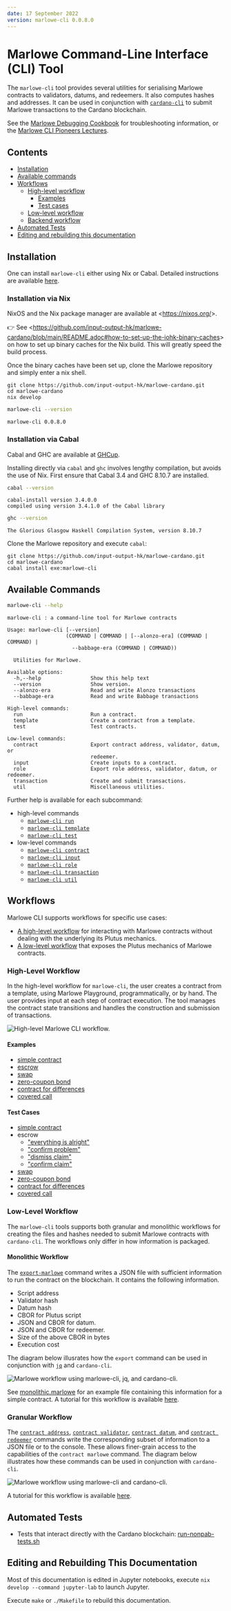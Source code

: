 ```yaml
---
date: 17 September 2022
version: marlowe-cli 0.0.8.0
---
```


<div class="cell markdown">

# Marlowe Command-Line Interface (CLI) Tool

The `marlowe-cli` tool provides several utilities for serialising
Marlowe contracts to validators, datums, and redeemers. It also computes
hashes and addresses. It can be used in conjunction with
[`cardano-cli`](https://github.com/input-output-hk/cardano-node/blob/master/cardano-cli/README.md)
to submit Marlowe transactions to the Cardano blockchain.

See the [Marlowe Debugging Cookbook](../marlowe/debugging-cookbook.md)
for troubleshooting information, or the [Marlowe CLI Pioneers
Lectures](lectures/ReadMe.md).

</div>

<div class="cell markdown">

## Contents

-   [Installation](#installation)
-   [Available commands](#available-commands)
-   [Workflows](#workflows)
    -   [High-level workflow](#high-level-workflow)
        -   [Examples](#examples)
        -   [Test cases](#test-cases)
    -   [Low-level workflow](#low-level-workflow)
    -   [Backend workflow](#backend-workflow)
-   [Automated Tests](#automated-tests)
-   [Editing and rebuilding this
    documentation](#editing-and-rebuilding-this-documentation)

</div>

<div class="cell markdown">

## Installation

One can install `marlowe-cli` either using Nix or Cabal. Detailed
instructions are available
[here](https://github.com/input-output-hk/marlowe-cardano/blob/main/README.adoc).

</div>

<div class="cell markdown">

### Installation via Nix

NixOS and the Nix package manager are available at
\<<https://nixos.org/>\>.

👉 See
\<<https://github.com/input-output-hk/marlowe-cardano/blob/main/README.adoc#how-to-set-up-the-iohk-binary-caches>\>
on how to set up binary caches for the Nix build. This will greatly
speed the build process.

Once the binary caches have been set up, clone the Marlowe repository
and simply enter a nix shell.

    git clone https://github.com/input-output-hk/marlowe-cardano.git
    cd marlowe-cardano
    nix develop

</div>

<div class="cell code" execution_count="2">

``` bash
marlowe-cli --version
```

<div class="output stream stdout">

    marlowe-cli 0.0.8.0

</div>

</div>

<div class="cell markdown">

### Installation via Cabal

Cabal and GHC are available at [GHCup](https://www.haskell.org/ghcup/).

Installing directly via `cabal` and `ghc` involves lengthy compilation,
but avoids the use of Nix. First ensure that Cabal 3.4 and GHC 8.10.7
are installed.

</div>

<div class="cell code" execution_count="2">

``` bash
cabal --version
```

<div class="output stream stdout">

    cabal-install version 3.4.0.0
    compiled using version 3.4.1.0 of the Cabal library 

</div>

</div>

<div class="cell code" execution_count="3">

``` bash
ghc --version
```

<div class="output stream stdout">

    The Glorious Glasgow Haskell Compilation System, version 8.10.7

</div>

</div>

<div class="cell markdown">

Clone the Marlowe repository and execute `cabal`:

    git clone https://github.com/input-output-hk/marlowe-cardano.git
    cd marlowe-cardano
    cabal install exe:marlowe-cli

</div>

<div class="cell markdown">

## Available Commands

</div>

<div class="cell code" execution_count="4">

``` bash
marlowe-cli --help
```

<div class="output stream stdout">

    marlowe-cli : a command-line tool for Marlowe contracts

    Usage: marlowe-cli [--version] 
                       (COMMAND | COMMAND | [--alonzo-era] (COMMAND | COMMAND) | 
                         --babbage-era (COMMAND | COMMAND))

      Utilities for Marlowe.

    Available options:
      -h,--help                Show this help text
      --version                Show version.
      --alonzo-era             Read and write Alonzo transactions
      --babbage-era            Read and write Babbage transactions

    High-level commands:
      run                      Run a contract.
      template                 Create a contract from a template.
      test                     Test contracts.

    Low-level commands:
      contract                 Export contract address, validator, datum, or
                               redeemer.
      input                    Create inputs to a contract.
      role                     Export role address, validator, datum, or redeemer.
      transaction              Create and submit transactions.
      util                     Miscellaneous utilities.

</div>

</div>

<div class="cell markdown">

Further help is available for each subcommand:

-   high-level commands
    -   [`marlowe-cli run`](doc/run.md)
    -   [`marlowe-cli template`](doc/template.md)
    -   [`marlowe-cli test`](doc/test.md)
-   low-level commands
    -   [`marlowe-cli contract`](doc/contract.md)
    -   [`marlowe-cli input`](doc/input.md)
    -   [`marlowe-cli role`](doc/role.md)
    -   [`marlowe-cli transaction`](doc/transaction.md)
    -   [`marlowe-cli util`](doc/util.md)

</div>

<div class="cell markdown">

## Workflows

Marlowe CLI supports workflows for specific use cases:

-   [A high-level workflow](#high-level-workflow) for interacting with
    Marlowe contracts without dealing with the underlying its Plutus
    mechanics.
-   [A low-level workflow](#low-level-workflow) that exposes the Plutus
    mechanics of Marlowe contracts.

</div>

<div class="cell markdown" tags="[]">

### High-Level Workflow

In the high-level workflow for `marlowe-cli`, the user creates a
contract from a template, using Marlowe Playground, programmatically, or
by hand. The user provides input at each step of contract execution. The
tool manages the contract state transitions and handles the construction
and submission of transactions.

![High-level Marlowe CLI
workflow.](doc/diagrams/high-level-workflow.svg)

</div>

<div class="cell markdown" jp-MarkdownHeadingCollapsed="true" tags="[]">

#### Examples

-   [simple contract](examples/simple/ReadMe.md)
-   [escrow](examples/escrow/ReadMe.md)
-   [swap](examples/swap/ReadMe.md)
-   [zero-coupon bond](examples/zcb/ReadMe.md)
-   [contract for differences](examples/cfd/ReadMe.md)
-   [covered call](examples/coveredCall/ReadMe.md)

</div>

<div class="cell markdown">

#### Test Cases

-   [simple contract](examples/simple/run-test.sh)
-   escrow
    -   ["everything is
        alright"](examples/escrow/run-everything-is-alright.sh)
    -   ["confirm problem"](examples/escrow/run-confirm-problem.sh)
    -   ["dismiss claim"](examples/escrow/run-dimiss-claim.sh)
    -   ["confirm claim"](examples/escrow/run-confirm-claim.sh)
-   [swap](examples/swap/run-swap.sh)
-   [zero-coupon bond](examples/zcb/run-zcb.sh)
-   [contract for differences](examples/cfd/run-cfd.sh)
-   [covered call](examples/coveredCall/run-coveredCall.sh)

</div>

<div class="cell markdown">

### Low-Level Workflow

The `marlowe-cli` tools supports both granular and monolithic workflows
for creating the files and hashes needed to submit Marlowe contracts
with `cardano-cli`. The workflows only differ in how information is
packaged.

</div>

<div class="cell markdown">

#### Monolithic Workflow

The [`export-marlowe`](doc/export.md) command writes a JSON file with
sufficient information to run the contract on the blockchain. It
contains the following information.

-   Script address
-   Validator hash
-   Datum hash
-   CBOR for Plutus script
-   JSON and CBOR for datum.
-   JSON and CBOR for redeemer.
-   Size of the above CBOR in bytes
-   Execution cost

The diagram below illusrates how the `export` command can be used in
conjunction with [`jq`](https://stedolan.github.io/jq/manual/) and
`cardano-cli`.

![Marlowe workflow using `marlowe-cli`, `jq`, and
`cardano-cli`.](doc/diagrams/monolithic.svg)

See [monolithic.marlowe](doc/monolithic.marlowe) for an example file
containing this information for a simple contract. A tutorial for this
workflow is available [here](doc/monolithic.md).

</div>

<div class="cell markdown" tags="[]">

### Granular Workflow

The [`contract address`](doc/contract.md#address),
[`contract validator`](doc/contract.md#validator),
[`contract datum`](doc/contract.md#datum), and
[`contract redeemer`](doc/contract.md#redeemer) commands write the
corresponding subset of information to a JSON file or to the console.
These allows finer-grain access to the capabilities of the
`contract marlowe` command. The diagram below illustrates how these
commands can be used in conjunction with `cardano-cli`.

![Marlowe workflow using `marlowe-cli` and
`cardano-cli`.](doc/diagrams/granular.svg)

A tutorial for this workflow is available [here](doc/granular.md).

</div>

<div class="cell markdown">

## Automated Tests

</div>

<div class="cell markdown">

-   Tests that interact directly with the Cardano blockchain:
    [run-nonpab-tests.sh](run-nonpab-tests.sh)

</div>

<div class="cell markdown">

## Editing and Rebuilding This Documentation

Most of this documentation is edited in Jupyter notebooks, execute
`nix develop --command jupyter-lab` to launch Jupyter.

Execute `make` or `./Makefile` to rebuild this documentation.

</div>

